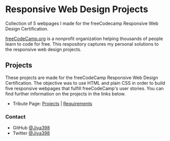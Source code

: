 # Responsive Web Design Projects

 Collection of 5 webpages I made for the freeCodecamp Responsive Web Design Certification. 

[freeCodeCamp.org](https://www.freecodecamp.org)  is a nonprofit organization helping thousands of people learn to code for free. This respository captures my personal solutions to the responsive web design projects.

## Projects
These projects are made for the freeCodeCamp Responsive Web Design Certification. The objective was to use HTML and plain CSS in order to build five responsive webpages that fulfill freeCodeCamp's user stories. You can find further information on the projects in the links below.

* Tribute Page: [Projects](https://codepen.io/Yetty_03/pen/powOqWg) | [Requirements](https://www.freecodecamp.org/learn/responsive-web-design/responsive-web-design-projects/build-a-tribute-page)


### Contact

- GitHub [@Jiya398](https://github.com/Jiya398})
- Twitter [@Jiya398](https://twitter.com/Jiya398})
